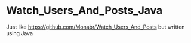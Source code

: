 # Watch_Users_And_Posts_Java
Just like https://github.com/Monabr/Watch_Users_And_Posts but written using Java
